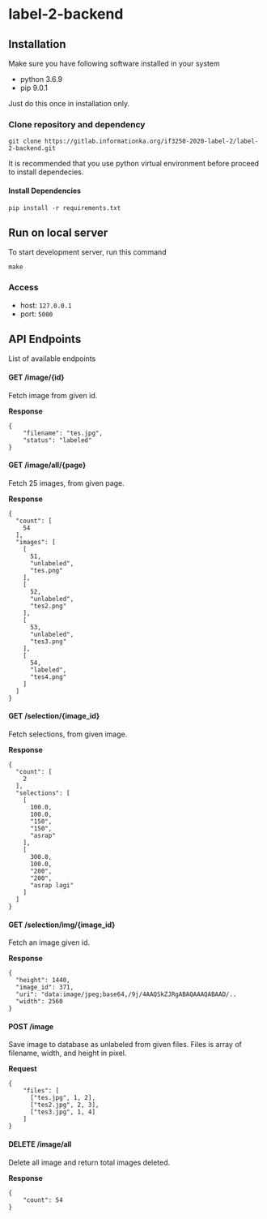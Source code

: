 # label-2-backend

## Installation
Make sure you have following software installed in your system
* python 3.6.9
* pip 9.0.1

Just do this once in installation only.

### Clone repository and dependency
````
git clone https://gitlab.informationka.org/if3250-2020-label-2/label-2-backend.git
````

It is recommended that you use python virtual environment before proceed to install dependecies.

#### Install Dependencies
```
pip install -r requirements.txt
```

## Run on local server

To start development server, run this command
```
make
```

### Access
* host: `127.0.0.1`
* port: `5000`

## API Endpoints
List of available endpoints

#### GET /image/{id}
Fetch image from given id. 

**Response**
```
{
    "filename": "tes.jpg",
    "status": "labeled"
}
```

#### GET /image/all/{page}
Fetch 25 images, from given page.

**Response**
```
{
  "count": [
    54
  ],
  "images": [
    [
      51,
      "unlabeled",
      "tes.png"
    ],
    [
      52,
      "unlabeled",
      "tes2.png"
    ],
    [
      53,
      "unlabeled",
      "tes3.png"
    ],
    [
      54,
      "labeled",
      "tes4.png"
    ]
  ]
}
```
#### GET /selection/{image_id}
Fetch selections, from given image.

**Response**
```
{
  "count": [
    2
  ],
  "selections": [
    [
      100.0,
      100.0,
      "150",
      "150",
      "asrap"
    ],
    [
      300.0,
      100.0,
      "200",
      "200",
      "asrap lagi"
    ]
  ]
}
```


#### GET /selection/img/{image_id}
Fetch an image given id.

**Response**
```
{
  "height": 1440,
  "image_id": 371,
  "uri": "data:image/jpeg;base64,/9j/4AAQSkZJRgABAQAAAQABAAD/..
  "width": 2560
}
```

#### POST /image
Save image to database as unlabeled from given files. Files is array of 
filename, width, and height in pixel.

**Request**
```
{
    "files": [
      ["tes.jpg", 1, 2],
      ["tes2.jpg", 2, 3],
      ["tes3.jpg", 1, 4]
    ]
}
```

#### DELETE /image/all
Delete all image and return total images deleted.

**Response**
```
{
    "count": 54
}
```